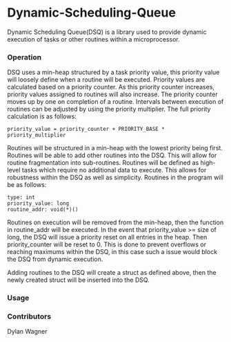 # Dynamic-Scheduling-Queue
Dynamic Scheduling Queue(DSQ) is a library used to provide dynamic execution of tasks or other routines within a microprocessor. 

### Operation
DSQ uses a min-heap structured by a task priority value, this priority value will loosely define when a routine will be executed. Priority values are calculated based on a priority counter. As this priority counter increases, priority values assigned to routines will also increase. The priority counter moves up by one on completion of a routine. Intervals between execution of routines can be adjusted by using the priority multiplier. The full priority calculation is as follows:

`priority_value = priority_counter + PRIORITY_BASE * priority_multiplier`

Routines will be structured in a min-heap with the lowest priority being first. Routines will be able to add other routines into the DSQ. This will allow for routine fragmentation into sub-routines. Routines will be defined as high-level tasks which require no additional data to execute. This allows for robustness within the DSQ as well as simplicity. Routines in the program will be as follows:
```
type: int
priority_value: long
routine_addr: void(*)()
```
Routines on execution will be removed from the min-heap, then the function in routine_addr will be executed. In the event that priority_value >= size of long, the DSQ will issue a priority reset on all entries in the heap. Then priority_counter will be reset to 0. This is done to prevent overflows or reaching maximums within the DSQ, in this case such a issue would block the DSQ from dynamic execution. 

Adding routines to the DSQ will create a struct as defined above, then the newly created struct will be inserted into the DSQ. 

### Usage
### Contributors 
Dylan Wagner

